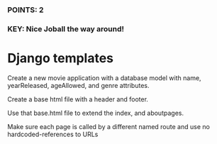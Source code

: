 ### POINTS: 2
### KEY: Nice Joball the way around!

# Django templates

Create a new movie application with a database model with name, yearReleased, ageAllowed, and genre attributes.

Create a base html file with a header and footer. 

Use that base.html file to extend the index, and aboutpages. 

Make sure each page is called by a different named route and use no hardcoded-references to URLs
